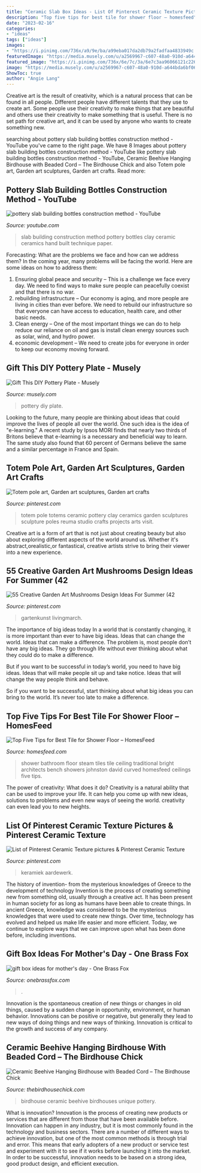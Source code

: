 ```yaml
---
title: "Ceramic Slab Box Ideas - List Of Pinterest Ceramic Texture Pictures &amp; Pinterest Ceramic Texture"
description: "Top five tips for best tile for shower floor – homesfeed"
date: "2023-02-16"
categories:
- "ideas"
tags: ["ideas"]
images:
- "https://i.pinimg.com/736x/a9/9e/ba/a99eba017da2db79a2fadfaa4833949c.jpg"
featuredImage: "https://media.musely.com/u/a2569967-c607-48a0-910d-a644bda6bf06.jpg"
featured_image: "https://i.pinimg.com/736x/6e/7c/3a/6e7c3aa96066121c22674edd01598f7b.jpg"
image: "https://media.musely.com/u/a2569967-c607-48a0-910d-a644bda6bf06.jpg"
ShowToc: true
author: "Angie Lang"
---
```



Creative art is the result of creativity, which is a natural process that can be found in all people. Different people have different talents that they use to create art. Some people use their creativity to make things that are beautiful and others use their creativity to make something that is useful. There is no set path for creative art, and it can be used by anyone who wants to create something new.

	

		
searching about pottery slab building bottles construction method - YouTube you've came to the right page. We have 8 Images about pottery slab building bottles construction method - YouTube like pottery slab building bottles construction method - YouTube, Ceramic Beehive Hanging Birdhouse with Beaded Cord – The Birdhouse Chick and also Totem pole art, Garden art sculptures, Garden art crafts. Read more:
		
    
## Pottery Slab Building Bottles Construction Method - YouTube

<img loading=lazy src="http://i.ytimg.com/vi/YlaLp77Zpks/hqdefault.jpg" onerror="this.onerror=null;this.src='https://tse2.mm.bing.net/th?id=OIP.2V0UjhWzCz0_zyvQQ4mbIwHaFj&amp;pid=15.1';" alt="pottery slab building bottles construction method - YouTube">

_Source: youtube.com_

>slab building construction method pottery bottles clay ceramic ceramics hand built technique paper. 

	

Forecasting: What are the problems we face and how can we address them?
In the coming year, many problems will be facing the world. Here are some ideas on how to address them: 
1. Ensuring global peace and security – This is a challenge we face every day. We need to find ways to make sure people can peacefully coexist and that there is no war. 
2. rebuilding infrastructure – Our economy is aging, and more people are living in cities than ever before. We need to rebuild our infrastructure so that everyone can have access to education, health care, and other basic needs. 
3. Clean energy – One of the most important things we can do to help reduce our reliance on oil and gas is install clean energy sources such as solar, wind, and hydro power. 
4. economic development – We need to create jobs for everyone in order to keep our economy moving forward.

    
## Gift This DIY Pottery Plate - Musely

<img loading=lazy src="https://media.musely.com/u/a2569967-c607-48a0-910d-a644bda6bf06.jpg" onerror="this.onerror=null;this.src='https://tse4.mm.bing.net/th?id=OIP.C9TMk0MxjNnLbWQZXAHEuQHaFL&amp;pid=15.1';" alt="Gift This DIY Pottery Plate - Musely">

_Source: musely.com_

>pottery diy plate. 

	

Looking to the future, many people are thinking about ideas that could improve the lives of people all over the world. One such idea is the idea of "e-learning." A recent study by Ipsos MORI finds that nearly two thirds of Britons believe that e-learning is a necessary and beneficial way to learn. The same study also found that 60 percent of Germans believe the same and a similar percentage in France and Spain. 

    
## Totem Pole Art, Garden Art Sculptures, Garden Art Crafts

<img loading=lazy src="https://i.pinimg.com/736x/60/55/d5/6055d5078cce9563ea2124d95e45b702.jpg" onerror="this.onerror=null;this.src='https://tse2.mm.bing.net/th?id=OIP.xzjuo0sdRDKzvLV7SGMEQQHaJ3&amp;pid=15.1';" alt="Totem pole art, Garden art sculptures, Garden art crafts">

_Source: pinterest.com_

>totem pole totems ceramic pottery clay ceramics garden sculptures sculpture poles reuma studio crafts projects arts visit. 

	

Creative art is a form of art that is not just about creating beauty but also about exploring different aspects of the world around us. Whether it's abstract,orealistic,or fantastical, creative artists strive to bring their viewer into a new experience.

    
## 55 Creative Garden Art Mushrooms Design Ideas For Summer (42

<img loading=lazy src="https://i.pinimg.com/736x/a9/9e/ba/a99eba017da2db79a2fadfaa4833949c.jpg" onerror="this.onerror=null;this.src='https://tse2.mm.bing.net/th?id=OIP.dFUt-N9Jic3b2Re7NuCkAwHaJ3&amp;pid=15.1';" alt="55 Creative Garden Art Mushrooms Design Ideas For Summer (42">

_Source: pinterest.com_

>gartenkunst livingmarch. 

	

The importance of big ideas today
In a world that is constantly changing, it is more important than ever to have big ideas. Ideas that can change the world. Ideas that can make a difference.
The problem is, most people don’t have any big ideas. They go through life without ever thinking about what they could do to make a difference.

But if you want to be successful in today’s world, you need to have big ideas. Ideas that will make people sit up and take notice. Ideas that will change the way people think and behave.

So if you want to be successful, start thinking about what big ideas you can bring to the world. It’s never too late to make a difference.

    
## Top Five Tips For Best Tile For Shower Floor – HomesFeed

<img loading=lazy src="http://homesfeed.com/wp-content/uploads/2015/03/bright-blue-tiles-for-bathroom-curved-ceiling-white-bathroom-bench-in-L-letter-shape-big-size-shower-unit-two-shower-controls-smal-size-white-tiles-for-bathroom-floor.jpg" onerror="this.onerror=null;this.src='https://tse4.mm.bing.net/th?id=OIP.Jligxqpxy9ycTBGwe1WAkQHaLH&amp;pid=15.1';" alt="Top Five Tips for Best Tile for Shower Floor – HomesFeed">

_Source: homesfeed.com_

>shower bathroom floor steam tiles tile ceiling traditional bright architects bench showers johnston david curved homesfeed ceilings five tips. 

	

The power of creativity: What does it do?
Creativity is a natural ability that can be used to improve your life. It can help you come up with new ideas, solutions to problems and even new ways of seeing the world. creativity can even lead you to new heights.

    
## List Of Pinterest Ceramic Texture Pictures &amp; Pinterest Ceramic Texture

<img loading=lazy src="https://i.pinimg.com/736x/6e/7c/3a/6e7c3aa96066121c22674edd01598f7b.jpg" onerror="this.onerror=null;this.src='https://tse1.mm.bing.net/th?id=OIP.n7dFISF5CXaQm6Toh_hnFgHaJ4&amp;pid=15.1';" alt="List of Pinterest Ceramic Texture pictures &amp; Pinterest Ceramic Texture">

_Source: pinterest.com_

>keramiek aardewerk. 

	

The history of invention- from the mysterious knowledges of Greece to the development of technology
Invention is the process of creating something new from something old, usually through a creative act. It has been present in human society for as long as humans have been able to create things. In ancient Greece, knowledge was considered to be the mysterious knowledges that were used to create new things. Over time, technology has evolved and helped us make life easier and more efficient. Today, we continue to explore ways that we can improve upon what has been done before, including inventions.

    
## Gift Box Ideas For Mother&#039;s Day - One Brass Fox

<img loading=lazy src="https://onebrassfox.com/wp-content/uploads/2017/05/gift-box-ideas-for-mothers-day-olives-grace-4.jpg" onerror="this.onerror=null;this.src='https://tse2.mm.bing.net/th?id=OIP.MN6kLcvVgqo3FQcQdvQs2QHaLH&amp;pid=15.1';" alt="gift box ideas for mother&#039;s day - One Brass Fox">

_Source: onebrassfox.com_

>. 

	

Innovation is the spontaneous creation of new things or changes in old things, caused by a sudden change in opportunity, environment, or human behavior. Innovations can be positive or negative, but generally they lead to new ways of doing things and new ways of thinking. Innovation is critical to the growth and success of any company.

    
## Ceramic Beehive Hanging Birdhouse With Beaded Cord – The Birdhouse Chick

<img loading=lazy src="https://cdn.shopify.com/s/files/1/0642/1903/products/beehive-birdhouse_grande.jpg?v=1425777576" onerror="this.onerror=null;this.src='https://tse3.mm.bing.net/th?id=OIP.CRAYU-LP1PZ3dHPhM8VSuAHaIY&amp;pid=15.1';" alt="Ceramic Beehive Hanging Birdhouse with Beaded Cord – The Birdhouse Chick">

_Source: thebirdhousechick.com_

>birdhouse ceramic beehive birdhouses unique pottery. 

	

What is innovation?
Innovation is the process of creating new products or services that are different from those that have been available before. Innovation can happen in any industry, but it is most commonly found in the technology and business sectors. There are a number of different ways to achieve innovation, but one of the most common methods is through trial and error. This means that early adopters of a new product or service test and experiment with it to see if it works before launching it into the market. In order to be successful, innovation needs to be based on a strong idea, good product design, and efficient execution.

